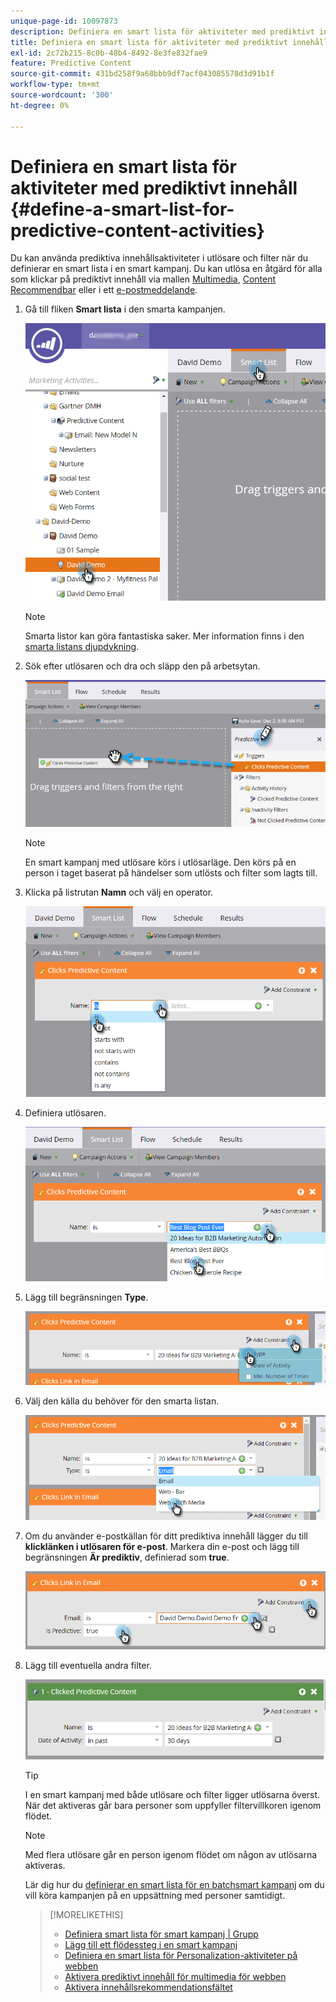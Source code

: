 ```yaml
---
unique-page-id: 10097873
description: Definiera en smart lista för aktiviteter med prediktivt innehåll - Marketo Docs - produktdokumentation
title: Definiera en smart lista för aktiviteter med prediktivt innehåll
exl-id: 2c72b215-8c0b-48b4-8492-8e3fe832fae9
feature: Predictive Content
source-git-commit: 431bd258f9a68bbb9df7acf043085578d3d91b1f
workflow-type: tm+mt
source-wordcount: '300'
ht-degree: 0%

---
```


# Definiera en smart lista för aktiviteter med prediktivt innehåll {#define-a-smart-list-for-predictive-content-activities}

Du kan använda prediktiva innehållsaktiviteter i utlösare och filter när du definierar en smart lista i en smart kampanj. Du kan utlösa en åtgärd för alla som klickar på prediktivt innehåll via mallen [Multimedia](/help/marketo/product-docs/predictive-content/enabling-predictive-content/enable-predictive-content-for-web-rich-media.md), [Content Recommendbar](/help/marketo/product-docs/predictive-content/enabling-predictive-content/enable-the-content-recommendation-bar.md) eller i ett [e-postmeddelande](/help/marketo/product-docs/predictive-content/enabling-predictive-content/enable-predictive-content-in-emails.md).

1. Gå till fliken **Smart lista** i den smarta kampanjen.

   ![](assets/smart-list-1.png)

   >[!NOTE]
   >
   >Smarta listor kan göra fantastiska saker. Mer information finns i den [smarta listans djupdykning](/help/marketo/product-docs/core-marketo-concepts/smart-campaigns/understanding-smart-campaigns.md).

1. Sök efter utlösaren och dra och släpp den på arbetsytan.

   ![](assets/smart-list-drag-trigger-hands.png)

   >[!NOTE]
   >
   >En smart kampanj med utlösare körs i utlösarläge. Den körs på en person i taget baserat på händelser som utlösts och filter som lagts till.

1. Klicka på listrutan **Namn** och välj en operator.

   ![](assets/smart-list-dropdown-hands.png)

1. Definiera utlösaren.

   ![](assets/smart-lislt-select-content-hands.png)

1. Lägg till begränsningen **Type**.

   ![](assets/clicks-predictive-content-add-constraint-hands.png)

1. Välj den källa du behöver för den smarta listan.

   ![](assets/pc-add-constraint.png)

1. Om du använder e-postkällan för ditt prediktiva innehåll lägger du till **klicklänken i utlösaren för e-post**. Markera din e-post och lägg till begränsningen **Är prediktiv**, definierad som **true**.

   ![](assets/clicks-link-in-email-trigger-hands.png)

1. Lägg till eventuella andra filter.

   ![](assets/clicked-predictive-content-filter.png)

   >[!TIP]
   >
   >I en smart kampanj med både utlösare och filter ligger utlösarna överst. När det aktiveras går bara personer som uppfyller filtervillkoren igenom flödet.

   >[!NOTE]
   >
   >Med flera utlösare går en person igenom flödet om någon av utlösarna aktiveras.

   Lär dig hur du [definierar en smart lista för en batchsmart kampanj](/help/marketo/product-docs/core-marketo-concepts/smart-campaigns/creating-a-smart-campaign/define-smart-list-for-smart-campaign-batch.md) om du vill köra kampanjen på en uppsättning med personer samtidigt.

   >[!MORELIKETHIS]
   >
   >* [Definiera smart lista för smart kampanj | Grupp ](/help/marketo/product-docs/core-marketo-concepts/smart-campaigns/creating-a-smart-campaign/define-smart-list-for-smart-campaign-batch.md)
   >* [Lägg till ett flödessteg i en smart kampanj](/help/marketo/product-docs/core-marketo-concepts/smart-campaigns/flow-actions/add-a-flow-step-to-a-smart-campaign.md)
   >* [Definiera en smart lista för Personalization-aktiviteter på webben](/help/marketo/product-docs/web-personalization/working-with-web-campaigns/define-a-smart-list-for-web-personalization-activities.md)
   >* [Aktivera prediktivt innehåll för multimedia för webben](/help/marketo/product-docs/predictive-content/enabling-predictive-content/enable-predictive-content-for-web-rich-media.md)
   >* [Aktivera innehållsrekommendationsfältet](/help/marketo/product-docs/predictive-content/enabling-predictive-content/enable-the-content-recommendation-bar.md)
